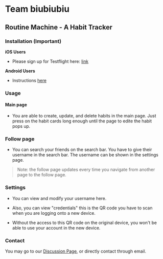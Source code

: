 # Team biubiubiu
## Routine Machine - A Habit Tracker

### Installation (Important)

**iOS Users**

- Please sign up for Testflight here: [link](https://docs.google.com/spreadsheets/d/1-zMhZL8w55OIFNBshqhSUi14C8_j25JvNkyCMzsdyfI/edit?usp=sharing)

**Android Users**

- Instructions [here](https://github.com/cs188-software-design-security-w20/routine-machine/blob/master/Routine-Machine/README.md)

### Usage
#### Main page
- You are able to create, update, and delete habits in the main page. Just press on the habit cards long enough until the page to edite the habit pops up. 

### Follow page 
- You can search your friends on the search bar. You have to give their username in the search bar. The username can be shown in the settings page. 

> Note: the follow page updates every time you navigate from another page to the follow page.

### Settings 
- You can view and modify your username here. 

- Also, you can view "credentials" this is the QR code you have to scan when you are logging onto a new device. 

- Without the access to this QR code on the original device, you won't be able to use your account in the new device. 

### Contact
You may go to our [Discussion Page](https://github.com/cs188-software-design-security-w20/routine-machine/issues/144), or directly contact through email.
